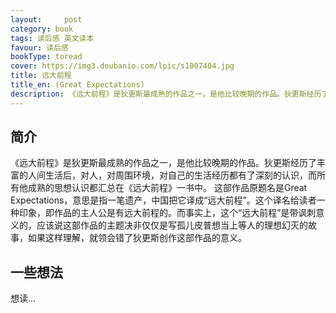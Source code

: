 ```yaml
---
layout:     post
category: book
tags: 读后感 英文读本
favour: 读后感
bookType: toread
cover: https://img3.doubanio.com/lpic/s1007404.jpg
title: 远大前程
title_en: (Great Expectations)
description: 《远大前程》是狄更斯最成熟的作品之一，是他比较晚期的作品。狄更斯经历了丰富的人间生活后，对人，对周围环境，对自己的生活经历都有了深刻的认识，而所有他成熟的思想认识都汇总在《远大前程》一书中。这部作品原题名是Great Expectations，意思是指一笔遗产，中国把它译成“远大前程”。这个译名给读者一种印象，即作品的主人公是有远大前程的。而事实上，这个“远大前程”是带讽刺意义的，应该说这部作品的主题决非仅仅是写孤儿皮普想当上等人的理想幻灭的故事，如果这样理解，就领会错了狄更斯创作这部作品的意义。
---
```


## 简介
《远大前程》是狄更斯最成熟的作品之一，是他比较晚期的作品。狄更斯经历了丰富的人间生活后，对人，对周围环境，对自己的生活经历都有了深刻的认识，而所有他成熟的思想认识都汇总在《远大前程》一书中。
这部作品原题名是Great Expectations，意思是指一笔遗产，中国把它译成“远大前程”。这个译名给读者一种印象，即作品的主人公是有远大前程的。而事实上，这个“远大前程”是带讽刺意义的，应该说这部作品的主题决非仅仅是写孤儿皮普想当上等人的理想幻灭的故事，如果这样理解，就领会错了狄更斯创作这部作品的意义。

## 一些想法
想读...